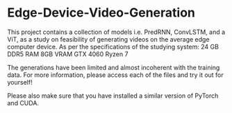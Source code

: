 # Edge-Device-Video-Generation

This project contains a collection of models i.e. PredRNN, ConvLSTM, and a ViT, as a study on feasibility of generating videos on the average edge computer device.
As per the specifications of the studying system:
24 GB DDR5 RAM
8GB VRAM GTX 4060
Ryzen 7

The generations have been limited and almost incoherent with the training data.
For more information, please access each of the files and try it out for yourself!

Please also make sure that you have installed a similar version of PyTorch and CUDA.
